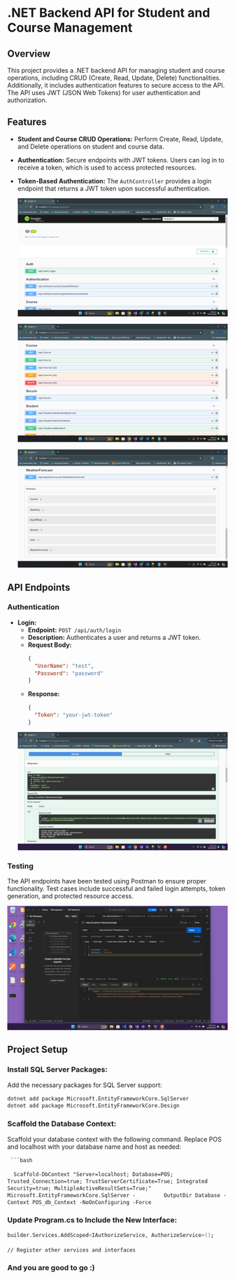 # .NET Backend API for Student and Course Management

## Overview

This project provides a .NET backend API for managing student and course operations, including CRUD (Create, Read, Update, Delete) functionalities. Additionally, it includes authentication features to secure access to the API. The API uses JWT (JSON Web Tokens) for user authentication and authorization.

## Features

- **Student and Course CRUD Operations:** Perform Create, Read, Update, and Delete operations on student and course data.
- **Authentication:** Secure endpoints with JWT tokens. Users can log in to receive a token, which is used to access protected resources.
- **Token-Based Authentication:** The `AuthController` provides a login endpoint that returns a JWT token upon successful authentication.

  
  ![Alt Text](1.png)

  ![Alt Text](2.png)

  ![Alt Text](3.png)

  
## API Endpoints

### Authentication

- **Login:**
  - **Endpoint:** `POST /api/auth/login`
  - **Description:** Authenticates a user and returns a JWT token.
  - **Request Body:**
    ```json
    {
      "UserName": "test",
      "Password": "password"
    }
    ```
  - **Response:**
    ```json
    {
      "Token": "your-jwt-token"
    }
    ```
  ![Alt Text](5.png)
### Testing

The API endpoints have been tested using Postman to ensure proper functionality. Test cases include successful and failed login attempts, token generation, and protected resource access.

 ![Alt Text](6.png)

## Project Setup

### Install SQL Server Packages:

   Add the necessary packages for SQL Server support:
   ```bash
   dotnet add package Microsoft.EntityFrameworkCore.SqlServer
   dotnet add package Microsoft.EntityFrameworkCore.Design
   ```
### Scaffold the Database Context:

   Scaffold your database context with the following command. Replace POS and localhost with your database name and host as needed:
     
     ```bash
       
      Scaffold-DbContext "Server=localhost; Database=POS; Trusted_Connection=true; TrustServerCertificate=True; Integrated Security=true; MultipleActiveResultSets=True;" Microsoft.EntityFrameworkCore.SqlServer -         OutputDir Database -Context POS_db_Context -NoOnConfiguring -Force
   

### Update Program.cs to Include the New Interface:

   ```bash   
   builder.Services.AddScoped<IAuthorizeService, AuthorizeService>();

   // Register other services and interfaces
   ```

### And you are good to go :)
